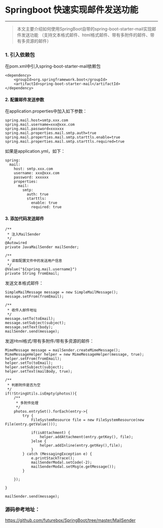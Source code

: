 ﻿# Springboot 快速实现邮件发送功能

------

> 本文主要介绍如何使用SpringBoot自带的spring-boot-starter-mail实现邮件发送功能
> （支持文本格式邮件、html格式邮件、带有多附件的邮件、带有多资源的邮件）

### 1. 引入依赖包

在pom.xml中引入spring-boot-starter-mail依赖包

    <dependency>
        <groupId>org.springframework.boot</groupId>
        <artifactId>spring-boot-starter-mail</artifactId>
    </dependency>


#### 2. 配置邮件发送参数

在application.properties中加入如下参数：

    spring.mail.host=smtp.xxx.com
    spring.mail.username=xxx@xxx.com
    spring.mail.password=xxxxxx
    spring.mail.properties.mail.smtp.auth=true
    spring.mail.properties.mail.smtp.starttls.enable=true
    spring.mail.properties.mail.smtp.starttls.required=true

如果是application.yml，如下：

    spring:
      mail:
        host: smtp.xxx.com
        username: xxx@xxx.com
        password: xxxxxx
        properties:
          mail:
            smtp:
              auth: true
              starttls:
                enable: true
                required: true

#### 3. 添加代码发送邮件

    /**
	 * 注入MailSender
	 */
	@Autowired
    private JavaMailSender mailSender;
	
	/**
	 * 读取配置文件中的发送用户信息
	 */
	@Value("${spring.mail.username}")
    private String fromEmail;

发送文本格式邮件：

    SimpleMailMessage message = new SimpleMailMessage();
    message.setFrom(fromEmail);
    
    /**
     * 收件人邮件地址
     */
    message.setTo(toEmail);
    message.setSubject(subject);
    message.setText(body);
    mailSender.send(message);
    
发送Html格式/带有多附件/带有多资源的邮件：
    
    MimeMessage message = mailSender.createMimeMessage();
    MimeMessageHelper helper = new MimeMessageHelper(message, true);
    helper.setFrom(fromEmail);
    helper.setTo(toEmail);
    helper.setSubject(subject);
    helper.setText(mailBody, true);
    
    /**
     * 判断附件是否为空
     */
    if(!StringUtils.isEmpty(photos)){
    	/**
    	 * 多附件处理
    	 */
    	photos.entrySet().forEach(entry->{
            try {
        		FileSystemResource file = new FileSystemResource(new File(entry.getValue()));
        		
        		if(isAttachment) {
        			helper.addAttachment(entry.getKey(), file);
        		}else {
					helper.addInline(entry.getKey(),file);
        		}
			} catch (MessagingException e) {
				e.printStackTrace();
				mailSenderModal.setCode(-2);
				mailSenderModal.setMsg(e.getMessage());
			}
    		
    	});
        
    }
    
    mailSender.send(message);
    
### 源码参考地址：
https://github.com/futurebox/SpringBoot/tree/master/MailSender

